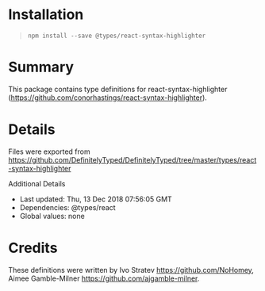 # Installation
> `npm install --save @types/react-syntax-highlighter`

# Summary
This package contains type definitions for react-syntax-highlighter (https://github.com/conorhastings/react-syntax-highlighter).

# Details
Files were exported from https://github.com/DefinitelyTyped/DefinitelyTyped/tree/master/types/react-syntax-highlighter

Additional Details
 * Last updated: Thu, 13 Dec 2018 07:56:05 GMT
 * Dependencies: @types/react
 * Global values: none

# Credits
These definitions were written by Ivo Stratev <https://github.com/NoHomey>, Aimee Gamble-Milner <https://github.com/ajgamble-milner>.
